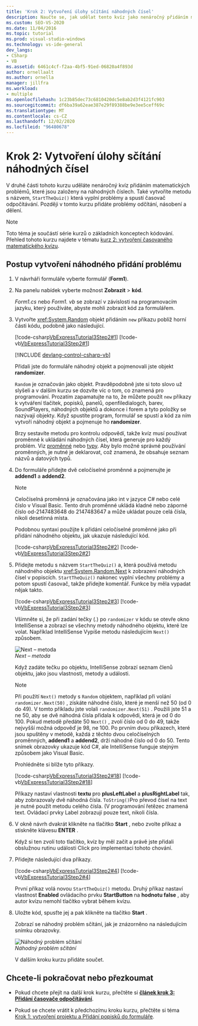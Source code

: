 ```yaml
---
title: 'Krok 2: Vytvoření úlohy sčítání náhodných čísel'
description: Naučte se, jak udělat tento kvíz jako nenáročný přidáním matematických problémů, které jsou založeny na náhodných číslech.
ms.custom: SEO-VS-2020
ms.date: 11/04/2016
ms.topic: tutorial
ms.prod: visual-studio-windows
ms.technology: vs-ide-general
dev_langs:
- CSharp
- VB
ms.assetid: 6461c4cf-f2aa-4bf5-91ed-06820a4f893d
author: ornellaalt
ms.author: ornella
manager: jillfra
ms.workload:
- multiple
ms.openlocfilehash: 1c23b85dec73c6810420dc5e8ab2d3f4121fc903
ms.sourcegitcommit: df6ba39a62eae387e29f89388be9e3ee5ceff69c
ms.translationtype: MT
ms.contentlocale: cs-CZ
ms.lasthandoff: 12/02/2020
ms.locfileid: "96480678"
---
```

# <a name="step-2-create-a-random-addition-problem"></a>Krok 2: Vytvoření úlohy sčítání náhodných čísel

V druhé části tohoto kurzu uděláte nenáročný kvíz přidáním matematických problémů, které jsou založeny na náhodných číslech. Také vytvoříte metodu s názvem, `StartTheQuiz()` která vyplní problémy a spustí časovač odpočítávání. Později v tomto kurzu přidáte problémy odčítání, násobení a dělení.

> [!NOTE]
> Toto téma je součástí série kurzů o základních konceptech kódování. Přehled tohoto kurzu najdete v tématu [kurz 2: vytvoření časovaného matematického kvízu](../ide/tutorial-2-create-a-timed-math-quiz.md).

## <a name="to-create-a-random-addition-problem"></a>Postup vytvoření náhodného přidání problému

1. V návrháři formuláře vyberte formulář (**Form1**).

2. Na panelu nabídek vyberte možnost **Zobrazit**  >  **kód**.

     *Form1.cs* nebo *Form1. vb* se zobrazí v závislosti na programovacím jazyku, který používáte, abyste mohli zobrazit kód za formulářem.

3. Vytvořte <xref:System.Random> objekt přidáním `new` příkazu poblíž horní části kódu, podobně jako následující.

     [!code-csharp[VbExpressTutorial3Step2#1](../ide/codesnippet/CSharp/step-2-create-a-random-addition-problem_1.cs)]
     [!code-vb[VbExpressTutorial3Step2#1](../ide/codesnippet/VisualBasic/step-2-create-a-random-addition-problem_1.vb)]

     [!INCLUDE [devlang-control-csharp-vb](./includes/devlang-control-csharp-vb.md)]

     Přidali jste do formuláře náhodný objekt a pojmenovali jste objekt **randomizer**.

     `Random` je označován jako objekt. Pravděpodobně jste si toto slovo už slyšeli a v dalším kurzu se dozvíte víc o tom, co znamená pro programování. Prozatím zapamatujte na to, že můžete použít `new` příkazy k vytváření tlačítek, popisků, panelů, openfiledialogch, barev, SoundPlayers, náhodných objektů a dokonce i forem a tyto položky se nazývají objekty. Když spustíte program, formulář se spustí a kód za ním vytvoří náhodný objekt a pojmenuje ho **randomizer**.

     Brzy sestavíte metodu pro kontrolu odpovědí, takže kvíz musí používat proměnné k ukládání náhodných čísel, která generuje pro každý problém. Viz [proměnné](/dotnet/visual-basic/programming-guide/language-features/variables/index) nebo [typy](/dotnet/csharp/programming-guide/types/index). Aby bylo možné správné používání proměnných, je nutné je deklarovat, což znamená, že obsahuje seznam názvů a datových typů.

4. Do formuláře přidejte dvě celočíselné proměnné a pojmenujte je **addend1** a **addend2**.

    > [!NOTE]
    > Celočíselná proměnná je označována jako int v jazyce C# nebo celé číslo v Visual Basic. Tento druh proměnné ukládá kladné nebo záporné číslo od-2147483648 do 2147483647 a může ukládat pouze celá čísla, nikoli desetinná místa.

     Podobnou syntaxi použijte k přidání celočíselné proměnné jako při přidání náhodného objektu, jak ukazuje následující kód.

     [!code-csharp[VbExpressTutorial3Step2#2](../ide/codesnippet/CSharp/step-2-create-a-random-addition-problem_2.cs)]
     [!code-vb[VbExpressTutorial3Step2#2](../ide/codesnippet/VisualBasic/step-2-create-a-random-addition-problem_2.vb)]

5. Přidejte metodu s názvem `StartTheQuiz()` a, která používá metodu náhodného objektu <xref:System.Random.Next> k zobrazení náhodných čísel v popiscích. `StartTheQuiz()` nakonec vyplní všechny problémy a potom spustí časovač, takže přidejte komentář. Funkce by měla vypadat nějak takto.

     [!code-csharp[VbExpressTutorial3Step2#3](../ide/codesnippet/CSharp/step-2-create-a-random-addition-problem_3.cs)]
     [!code-vb[VbExpressTutorial3Step2#3](../ide/codesnippet/VisualBasic/step-2-create-a-random-addition-problem_3.vb)]

     Všimněte si, že při zadání tečky (.) po `randomizer` v kódu se otevře okno IntelliSense a zobrazí se všechny metody náhodného objektu, které lze volat. Například IntelliSense Vypíše metodu následujícím `Next()` způsobem.

     ![Next – metoda](../ide/media/express_randomwhite.png)<br/>
*Next – metoda*

     Když zadáte tečku po objektu, IntelliSense zobrazí seznam členů objektu, jako jsou vlastnosti, metody a události.

    > [!NOTE]
    > Při použití `Next()` metody s `Random` objektem, například při volání `randomizer.Next(50)` , získáte náhodné číslo, které je menší než 50 (od 0 do 49). V tomto příkladu jste volali `randomizer.Next(51)` . Použili jste 51 a ne 50, aby se dvě náhodná čísla přidala k odpovědi, která je od 0 do 100. Pokud metodě předáte 50 `Next()` , zvolí číslo od 0 do 49, takže nejvyšší možná odpověď je 98, ne 100. Po prvním dvou příkazech, které jsou spuštěny v metodě, každá z těchto dvou celočíselných proměnných, **addend1** a **addend2**, drží náhodné číslo od 0 do 50. Tento snímek obrazovky ukazuje kód C#, ale IntelliSense funguje stejným způsobem jako Visual Basic.

     Prohlédněte si blíže tyto příkazy.

     [!code-csharp[VbExpressTutorial3Step2#18](../ide/codesnippet/CSharp/step-2-create-a-random-addition-problem_4.cs)]
     [!code-vb[VbExpressTutorial3Step2#18](../ide/codesnippet/VisualBasic/step-2-create-a-random-addition-problem_4.vb)]

     Příkazy nastaví vlastnosti **textu** pro **plusLeftLabel** a **plusRightLabel** tak, aby zobrazovaly dvě náhodná čísla. `ToString()`Pro převod čísel na text je nutné použít metodu celého čísla. (V programování řetězec znamená text. Ovládací prvky Label zobrazují pouze text, nikoli čísla.

6. V okně návrh dvakrát klikněte na tlačítko **Start** , nebo zvolte příkaz a stiskněte klávesu **ENTER** .

     Když si ten zvolí toto tlačítko, kvíz by měl začít a právě jste přidali obslužnou rutinu události Click pro implementaci tohoto chování.

7. Přidejte následující dva příkazy.

     [!code-csharp[VbExpressTutorial3Step2#4](../ide/codesnippet/CSharp/step-2-create-a-random-addition-problem_5.cs)]
     [!code-vb[VbExpressTutorial3Step2#4](../ide/codesnippet/VisualBasic/step-2-create-a-random-addition-problem_5.vb)]

     První příkaz volá novou `StartTheQuiz()` metodu. Druhý příkaz nastaví vlastnost **Enabled** ovládacího prvku **StartButton** na **hodnotu false** , aby autor kvízu nemohl tlačítko vybrat během kvízu.

8. Uložte kód, spusťte jej a pak klikněte na tlačítko **Start** .

     Zobrazí se náhodný problém sčítání, jak je znázorněno na následujícím snímku obrazovky.

     ![Náhodný problém sčítání](../ide/media/express_additionproblem.png)<br/>
*Náhodný problém sčítání*

     V dalším kroku kurzu přidáte součet.

## <a name="to-continue-or-review"></a>Chcete-li pokračovat nebo přezkoumat

- Pokud chcete přejít na další krok kurzu, přečtěte si **[článek krok 3: Přidání časovače odpočítávání](../ide/step-3-add-a-countdown-timer.md)**.

- Pokud se chcete vrátit k předchozímu kroku kurzu, přečtěte si téma [Krok 1: vytvoření projektu a Přidání popisků do formuláře](../ide/step-1-create-a-project-and-add-labels-to-your-form.md).
